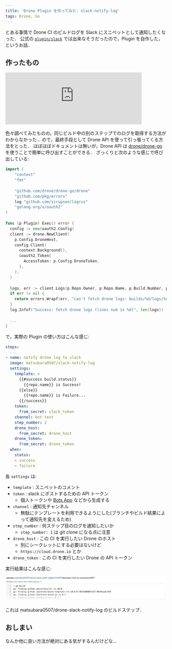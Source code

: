 ```yaml
---
title: 'Drone Plugin を作ってみた: slack-notify-log'
tags: Drone, Go
---
```


とある事情で Drone CI のビルドログを Slack にスニペットとして通知したくなった．
公式の [`plugin/slack`](https://github.com/drone-plugins/drone-slack) では出来なそうだったので，Plugin を自作した，というお話．

## 作ったもの

<iframe width="426" height="162" scrolling="no" frameborder="0" src="https://matsubara0507.github.io/my-github-cards/?target=matsubara0507/drone-slack-notify-log" ></iframe>

色々調べてみたものの，同じビルド中の別のステップでのログを取得する方法がわからなかった...
ので，最終手段として Drone API を使って引っ張ってくる方法をとった．
ほぼほぼドキュメントは無いが，Drone API は [drone/drone-go](https://github.com/drone/drone-go) を使うことで簡単に呼び出すことができる．
ざっくりと次のような感じで呼び出している:

```go
import (
	"context"
	"fmt"

	"github.com/drone/drone-go/drone"
	"github.com/pkg/errors"
	log "github.com/sirupsen/logrus"
	"golang.org/x/oauth2"
)

func (p Plugin) Exec() error {
  config := new(oauth2.Config)
  client := drone.NewClient(
    p.Config.DroneHost,
    config.Client(
      context.Background(),
      &oauth2.Token{
        AccessToken: p.Config.DroneToken,
      },
    ),
  )

  logs, err := client.Logs(p.Repo.Owner, p.Repo.Name, p.Build.Number, p.Build.Stage, p.Config.StepNum)
  if err != nil {
    return errors.Wrapf(err, "can't fetch drone logs: builds/%d/logs/%d/%d", p.Build.Number, p.Build.Stage, p.Config.StepNum)
  }
  log.Infof("Success: fetch drone logs (lines num is %d)", len(logs))

  ...
}
```

で，実際の Plugin の使い方はこんな感じ:

```yaml
steps:
  ...
- name: notify drone log to slack
  image: matsubara0507/slack-notify-log
  settings:
    template: >
      {{#success build.status}}
        {{repo.name}} is Success!
      {{else}}
        {{repo.name}} is Failure...
      {{/success}}
    token:
      from_secret: slack_token
    channel: bot-test
    step_number: 2
    drone_host:
      from_secret: drone_host
    drone_token:
      from_secret: drone_token
  when:
    status:
    - success
    - failure
```

各 `settings` は:

- `template` : スニペットのコメント
- `token` : slack にポストするための API トークン
    - 個人トークンや [Bots App](https://slack.com/apps/A0F7YS25R-bots) などから生成する
- `channel` : 通知先チャンネル
    - 無駄にテンプレートを利用できるようにした(ブランチやビルド結果によって通知先を変えるため)
- `step_number` : 何ステップ目のログを通知したいか
    - `step_number: 1` は git clone になる点に注意
- `drone_host` : この CI を実行したい Drone のホスト
    - 別にシークレットにする必要はないけど
    - `https://cloud.drone.io` とか
- `drone_token` : この CI を実行したい Drone の API トークン

実行結果はこんな感じ:

![](/assets/create-drone-slack-notify-log/example.jpg)

これは matsubara0507/drone-slack-notify-log のビルドステップ．

## おしまい

なんか他に良い方法が絶対にある気がするんだけどな...
